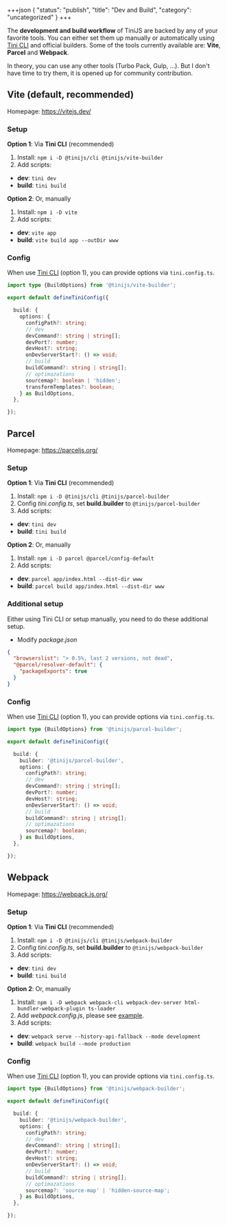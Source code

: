 +++json
{
  "status": "publish",
  "title": "Dev and Build",
  "category": "uncategorized"
}
+++

The **development and build workflow** of TiniJS are backed by any of your favorite tools. You can either set them up manually or automatically using [Tini CLI](https://tinijs.dev/cli) and official builders. Some of the tools currently available are: **Vite**, **Parcel** and **Webpack**.

In theory, you can use any other tools (Turbo Pack, Gulp, ...). But I don't have time to try them, it is opened up for community contribution.

## Vite (default, recommended)

Homepage: <https://vitejs.dev/>

### Setup

**Option 1**: Via **Tini CLI** (recommended)

1. Install: `npm i -D @tinijs/cli @tinijs/vite-builder`
2. Add scripts:
  - **dev**: `tini dev`
  - **build**: `tini build`

**Option 2**: Or, manually

1. Install: `npm i -D vite`
2. Add scripts:
  - **dev**: `vite app`
  - **build**: `vite build app --outDir www`

### Config


When use [Tini CLI](/cli) (option 1), you can provide options via `tini.config.ts`.

```ts
import type {BuildOptions} from '@tinijs/vite-builder';

export default defineTiniConfig({

  build: {
    options: {
      configPath?: string;
      // dev
      devCommand?: string | string[];
      devPort?: number;
      devHost?: string;
      onDevServerStart?: () => void;
      // build
      buildCommand?: string | string[];
      // optimazations
      sourcemap?: boolean | 'hidden';
      transformTemplates?: boolean;
    } as BuildOptions,
  },

});
```

## Parcel

Homepage: <https://parceljs.org/>

### Setup

**Option 1**: Via **Tini CLI** (recommended)

1. Install: `npm i -D @tinijs/cli @tinijs/parcel-builder`
2. Config _tini.config.ts_, set **build.builder** to `@tinijs/parcel-builder`
3. Add scripts:
  - **dev**: `tini dev`
  - **build**: `tini build`

**Option 2**: Or, manually

1. Install: `npm i -D parcel @parcel/config-default`
2. Add scripts:
  - **dev**: `parcel app/index.html --dist-dir www`
  - **build**: `parcel build app/index.html --dist-dir www`

### Additional setup

Either using Tini CLI or setup manually, you need to do these additional setup.

- Modify _package.json_
```json
{
  "browserslist": "> 0.5%, last 2 versions, not dead",
  "@parcel/resolver-default": {
    "packageExports": true
  }
}
```

### Config

When use [Tini CLI](/cli) (option 1), you can provide options via `tini.config.ts`.

```ts
import type {BuildOptions} from '@tinijs/parcel-builder';

export default defineTiniConfig({

  build: {
    builder: '@tinijs/parcel-builder',
    options: {
      configPath?: string;
      // dev
      devCommand?: string | string[];
      devPort?: number;
      devHost?: string;
      onDevServerStart?: () => void;
      // build
      buildCommand?: string | string[];
      // optimazations
      sourcemap?: boolean;
    } as BuildOptions,
  },

});
```

## Webpack

Homepage: <https://webpack.js.org/>

### Setup

**Option 1**: Via **Tini CLI** (recommended)

1. Install: `npm i -D @tinijs/cli @tinijs/webpack-builder`
2. Config _tini.config.ts_, set **build.builder** to `@tinijs/webpack-builder`
3. Add scripts:
  - **dev**: `tini dev`
  - **build**: `tini build`

**Option 2**: Or, manually

1. Install: `npm i -D webpack webpack-cli webpack-dev-server html-bundler-webpack-plugin ts-loader`
2. Add _webpack.config.js_, please see [example](https://github.com/tinijs/tinijs/blob/main/packages/webpack-builder/webpack.config.js).
3. Add scripts:
  - **dev**: `webpack serve --history-api-fallback --mode development`
  - **build**: `webpack build --mode production`

### Config

When use [Tini CLI](/cli) (option 1), you can provide options via `tini.config.ts`.

```ts
import type {BuildOptions} from '@tinijs/webpack-builder';

export default defineTiniConfig({

  build: {
    builder: '@tinijs/webpack-builder',
    options: {
      configPath?: string;
      // dev
      devCommand?: string | string[];
      devPort?: number;
      devHost?: string;
      onDevServerStart?: () => void;
      // build
      buildCommand?: string | string[];
      // optimazations
      sourcemap?: 'source-map' | 'hidden-source-map';
    } as BuildOptions,
  },

});
```
